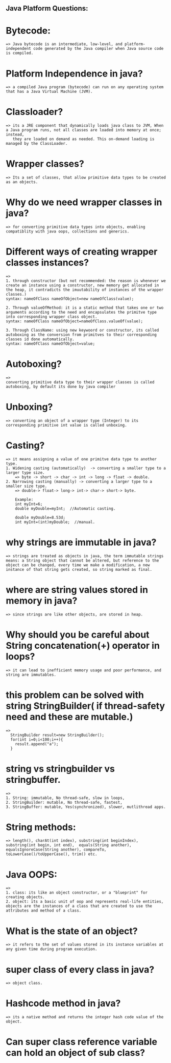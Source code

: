 ## Java Platform Questions:
# Bytecode:
    => Java bytecode is an intermediate, low-level, and platform-independent code generated by the Java compiler when Java source code is compiled.

# Platform Independence in java?
    => a compiled Java program (bytecode) can run on any operating system that has a Java Virtual Machine (JVM).

# Classloader?
    => its a JRE component that dynamically loads java class to JVM, When a Java program runs, not all classes are loaded into memory at once; instead, 
       they are loaded on demand as needed. This on-demand loading is managed by the ClassLoader.

# Wrapper classes?
    => Its a set of classes, that allow primitive data types to be created as an objects. 

# Why do we need wrapper classes in java?
    => for converting primitive data types into objects, enabling compatiblity with java oops, collections and generics.

# Different ways of creating wrapper classes instances?
    => 
    1. through constructor (but not recommended: the reason is whenever we create an instance using a constructor, new memory get allocated in the heap, it contradicts the imuutability of instances of the wrapper classes.)
    syntax: nameOfClass nameOfObject=new nameOfClass(value);

    2. Through valueOfMethod: it is a static method that takes one or two arguments according to the need and encapsulates the primitve type into corresponding wrapper class object.
    syntax: nameOfClass nameOfObject=nameOfClass.valueOf(value);

    3. Through ClassName: using new keywoord or constructor, its called autoboxing as the conversion from primitves to their corresponding classes id done automatically.
    syntax: nameOfClass nameOfObject=value;

# Autoboxing?
    => 
    converting primitive data type to their wrapper classes is called autoboxing, by default its done by java compiler
# Unboxing?
    => converting an object of a wrapper type (Integer) to its corresponding primitive int value is called unboxing.
# Casting?
    => it means assigning a value of one primitve data type to another type.
    1. Widening casting (automatically)  -> converting a smaller type to a larger type size.
        => byte -> short -> char -> int -> long -> float -> double.
    2. Narrowing casting (manually) -> converting a larger type to a smaller size type.
        => double-> float-> long-> int-> char-> short-> byte.

        Example:
        int myInt=6;
        double myDouble=myInt;  //Automatic casting.

        double myDouble=8.53d;
        int myInt=(int)myDouble;  //manual.

# why strings are immutable in java?
    => strings are treated as objects in java, the term immutable strings means: a String object that cannot be altered, but reference to the object can be changed, every time we make a modification, a new instance of that string gets created, so string marked as final.

# where are string values stored in memory in java?
    => since strings are like other objects, are stored in heap.

# Why should you be careful about String concatenation(+) operator in loops?
    => it can lead to inefficient memory usage and poor performance, and string are immutables.

# this problem can be solved with string StringBuilder( if thread-safety need and these are mutable.)
    => 
      StringBuilder result=new StringBuilder();
      for(int i=0;i<100;i++){
        result.append("a");
      }

# string vs stringbuilder vs stringbuffer.
    =>
    1. String: immutable, No thread-safe, slow in loops,
    2. StringBuilder: mutable, No thread-safe, fastest, 
    3. StringBuffer: mutable, Yes(synchronized), slower, mutlithread apps.
    
# String methods:
    => length(), charAt(int index), substring(int beginIndex), substring(int begin, int end),  equals(String another), equalsIgnoreCase(String another), compareTo, toLowerCase()/toUpperCase(), trim() etc.

# Java OOPS:
    => 
    1. class: its like an object constructor, or a "blueprint" for creating objects.
    2. object: its a basic unit of oop and represents real-life entities, objects are the instances of a class that are created to use the attributes and method of a class.

# What is the state of an object?
    => it refers to the set of values stored in its instance variables at any given time during program execution.

# super class of every class in java?
    => object class.
    
# Hashcode method in java?
    => its a native method and returns the integer hash code value of the object.

# Can super class reference variable can hold an object of sub class?



